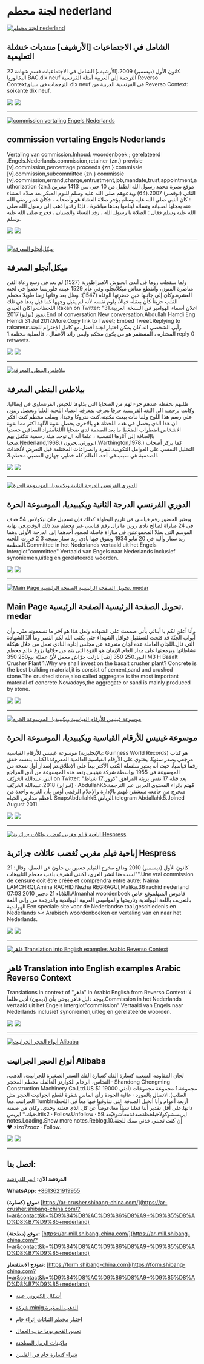 # لجنة محطم nederland

<a href="https://swt.shibang-china.com/?l=ar&img&k=%D9%84%D8%AC%D9%86%D8%A9+%D9%85%D8%AD%D8%B7%D9%85+nederland" target="_blank">![لجنة محطم nederland](http://static.shibang-china.com/all-800x300/892.jpg)</a>

## الشامل في الاجتماعيات [الأرشيف] منتديات خنشلة التعليمية
22 كانون الأول (ديسمبر) 2009.[الأرشيف] الشامل في الاجتماعيات قسم شهادة البكالوريا BAC.dix neuf الترجمة إلى العربية أمثلة الفرنسية Reverso Contextالترجمات في سياق dix neuf في الفرنسية العربية من Reverso Context: soixante dix neuf.


<a href="https://whatsapp.shibangsoft.com/WhatsApp.php" target="_blank" title="WhatsApp">![](http://static.shibang-china.com/icon/whatsapp.png)</a> <a href="https://swt.shibang-china.com/?l=ar&icon&k=%D9%84%D8%AC%D9%86%D8%A9+%D9%85%D8%AD%D8%B7%D9%85+nederland" target="_blank">![](http://static.shibang-china.com/icon/chat-ar.png)</a>

---

<a href="https://swt.shibang-china.com/?l=ar&img&k=%D9%84%D8%AC%D9%86%D8%A9+%D9%85%D8%AD%D8%B7%D9%85+nederland" target="_blank">![commission vertaling Engels Nederlands](http://static.shibang-china.com/all-800x300/1507.jpg)</a>

## commission vertaling Engels Nederlands
Vertaling van commission.Inhoud: woordenboek ; gerelateerd .Engels.Nederlands.commission,retainer {zn.} provisie [v].commission,percentage,proceeds {zn.} commissie [v].commission,subcommittee {zn.} commissie [v].commission,errand,charge,entrustment,job,mandate,trust,appointment,authorization {zn.}.موقع نصرة محمد رسول الله الطفل من 10 حتى سن 1413 تشرين الثاني (نوفمبر) 2007.(64) ويدعوهم صلى الله عليه وسلم للنوم المبكر بعد صلاة العشاء : كان النبي صلى الله عليه وسلم يؤخر صلاة العشاء هو وأصحابه ، فكان عمر رضي الله عنه يعجلها لصبيانه ونسائه ليناموا بعدها مباشرة ، فإذا رقدوا ذهب إلى رسول الله صلى الله عليه وسلم فقال : الصلاة يا رسول الله ، رقد النساء والصبيان ، فخرج صلى الله عليه وسلم.


<a href="https://whatsapp.shibangsoft.com/WhatsApp.php" target="_blank" title="WhatsApp">![](http://static.shibang-china.com/icon/whatsapp.png)</a> <a href="https://swt.shibang-china.com/?l=ar&icon&k=%D9%84%D8%AC%D9%86%D8%A9+%D9%85%D8%AD%D8%B7%D9%85+nederland" target="_blank">![](http://static.shibang-china.com/icon/chat-ar.png)</a>

---

<a href="https://swt.shibang-china.com/?l=ar&img&k=%D9%84%D8%AC%D9%86%D8%A9+%D9%85%D8%AD%D8%B7%D9%85+nederland" target="_blank">![ميكل‌أنجلو المعرفة](http://static.shibang-china.com/all-800x300/406.jpg)</a>

## ميكل‌أنجلو المعرفة
ولما سقطت روما في أيدي الجيوش الامبراطورية (1527) لم يعد في وسع رعاة الفن مناصرة الفنون، وانقطع معاش ميكلانجلو، وفي عام 1529 عينته فلورنسا عضواً في لجنة العشرة.وكان إلى جانبها حين حضرتها الوفاة (1547)؛ وظل بعد وفاتها زمنا طويلا محطم القلب حزيناً كأن بعقله خيالاً، يلوم نفسه لأنه لم يقبل وجهها كما قبل يدها في تلك اللحظات.راكان العيدي Rakan on Twitter: &quot;اعلان أسماء الهوامير في النسخة العربية.31 تموز (يوليو) 2017.End of conversation.New conversation.Abdullah Hamdi Eng Hemdi 31 Jul 2017.More.Copy link to Tweet; Embed Tweet.Replying to rakaneur.رأيي الشخصي انه كان يمكن اختيار لجنة أفضل.مع كامل الإحترام للجنة المختارة ، المستثمر هو من يكون محكم وليس رائد الأعمال ، فالعقلية مختلفة.1 reply 0 retweets.


<a href="https://whatsapp.shibangsoft.com/WhatsApp.php" target="_blank" title="WhatsApp">![](http://static.shibang-china.com/icon/whatsapp.png)</a> <a href="https://swt.shibang-china.com/?l=ar&icon&k=%D9%84%D8%AC%D9%86%D8%A9+%D9%85%D8%AD%D8%B7%D9%85+nederland" target="_blank">![](http://static.shibang-china.com/icon/chat-ar.png)</a>

---

<a href="https://swt.shibang-china.com/?l=ar&img&k=%D9%84%D8%AC%D9%86%D8%A9+%D9%85%D8%AD%D8%B7%D9%85+nederland" target="_blank">![بيلاطس البنطي المعرفة](http://static.shibang-china.com/all-800x300/319.jpg)</a>

## بيلاطس البنطي المعرفة
.طلبهم بحفظه عندهم جزء لهم من الضحايا التي بذلوها للجيش الفرنساوي في إيطاليا وكانت ترجمته الي اللغة الفرنسية حرفا بحرف بمعرفة اعضاء اللجنة العليا ويحصل رينون علي رسم هذا اللوح ولما مات بيعت مكتبته.كنت متروكا وحيدا، وبقلب محطم كنت افكر ان هذا الذي يحصل في هذه اللحظة هو بالاحرى يحصل بقوة الآلهة اكثر مما بقوة الاشخاص.اضطراب الضغط ما بعد الصدمة لدى ضحايا األلغامفراد المعاقين جسديا باإلضافة إلى آثارها النفسية ، علما أنه ال توجد هيئة رسمية تتكفل بهم صحيا.Nederland,1968.) وورثي.نجرون.(.Warthington,1978.) كما يركز أصحاب التحليل النفسي على العوامل التكوينية.للفرد والصراعات المختلفة قبل التعرض لألحداث الصدمية هي سبب.في أحد، العالم كله خطير، جهازي العصبي محطم.3.


<a href="https://whatsapp.shibangsoft.com/WhatsApp.php" target="_blank" title="WhatsApp">![](http://static.shibang-china.com/icon/whatsapp.png)</a> <a href="https://swt.shibang-china.com/?l=ar&icon&k=%D9%84%D8%AC%D9%86%D8%A9+%D9%85%D8%AD%D8%B7%D9%85+nederland" target="_blank">![](http://static.shibang-china.com/icon/chat-ar.png)</a>

---

<a href="https://swt.shibang-china.com/?l=ar&img&k=%D9%84%D8%AC%D9%86%D8%A9+%D9%85%D8%AD%D8%B7%D9%85+nederland" target="_blank">![الدوري الفرنسي الدرجة الثانية ويكيبيديا، الموسوعة الحرة](http://static.shibang-china.com/all-800x300/1351.jpg)</a>

## الدوري الفرنسي الدرجة الثانية ويكيبيديا، الموسوعة الحرة
ويعتبر الحضور رقم قياسي في تاريخ البطولة كذلك فإن تسجيل جان نيكولاس 54 هدف في 24 مباراة لصالح نادي روين ما زال رقم قياسي غير محطم منذ ذلك الوقت.في نهاية الموسم التي بطلا المجموعتين في مباراة فاصلة لصعود أحدهما إلى الدرجة الأولى وهما ريد ستار وأليه في 20 مايو 1934 وتفوق فيها نادي ريد ستار بنتيجة 3 2.قررت اللجنة المنظمة.Committee in het Nederlands vertaald uit het Engels Interglot&quot;committee&quot; Vertaald van Engels naar Nederlands inclusief synoniemen,uitleg en gerelateerde woorden.


<a href="https://whatsapp.shibangsoft.com/WhatsApp.php" target="_blank" title="WhatsApp">![](http://static.shibang-china.com/icon/whatsapp.png)</a> <a href="https://swt.shibang-china.com/?l=ar&icon&k=%D9%84%D8%AC%D9%86%D8%A9+%D9%85%D8%AD%D8%B7%D9%85+nederland" target="_blank">![](http://static.shibang-china.com/icon/chat-ar.png)</a>

---

<a href="https://swt.shibang-china.com/?l=ar&img&k=%D9%84%D8%AC%D9%86%D8%A9+%D9%85%D8%AD%D8%B7%D9%85+nederland" target="_blank">![Main Page تحويل الصفحة الرئيسية الصفحة الرئيسية. medar](http://static.shibang-china.com/all-800x300/217.jpg)</a>

## Main Page تحويل الصفحة الرئيسية الصفحة الرئيسية. medar
وأنا أعلن لكم يا أبنائي بأني صممت على الشهادة ولعل هذا هو آخر ما تسمعونه منّي، وأن أبواب الجنّة قد فتحت لتستقبل قوافل الشهداء حتى يكتب الله لكم النصر وما ألذّ الشهادة التي قال.اللجان العاملة عدة لجان متفرعة عن مجلس إدارة النادي تعمل من خلال هيكلة نشاطاتها وبرمجتها على مدار العام.الإيمان هو القوة التي يتم من خلالها بزوغ عالم محطم النور.250 350 [تف] بازلت جرّاش معمل لأنّ عمليّة بيع250 350 M3 H Basalt Crusher Plant 1.Why we shall invest on the basalt crusher plant? Concrete is the best building material,it is consist of cement,sand and crushed stone.The crushed stone,also called aggregate is the most important material of concrete.Nowadays,the aggregate or sand is mainly produced by stone.


<a href="https://whatsapp.shibangsoft.com/WhatsApp.php" target="_blank" title="WhatsApp">![](http://static.shibang-china.com/icon/whatsapp.png)</a> <a href="https://swt.shibang-china.com/?l=ar&icon&k=%D9%84%D8%AC%D9%86%D8%A9+%D9%85%D8%AD%D8%B7%D9%85+nederland" target="_blank">![](http://static.shibang-china.com/icon/chat-ar.png)</a>

---

<a href="https://swt.shibang-china.com/?l=ar&img&k=%D9%84%D8%AC%D9%86%D8%A9+%D9%85%D8%AD%D8%B7%D9%85+nederland" target="_blank">![موسوعة غينيس للأرقام القياسية ويكيبيديا، الموسوعة الحرة](http://static.shibang-china.com/all-800x300/410.jpg)</a>

## موسوعة غينيس للأرقام القياسية ويكيبيديا، الموسوعة الحرة
موسوعة غينيس للأرقام القياسية (بالإنجليزية: Guinness World Records) هو كتاب مرجعي يصدر سنويًا، يحتوي على الأرقام القياسية العالمية المعروفة.الكتاب بنفسه حقق رقماً قياسياً، حيث أنه يعتبر سلسلة الكتب الأكثر بيعاً على الإطلاق.تم إصدار أول نسخة من الموسوعة في 1955 بواسطة شركة غينيس.وتعد هذه الموسوعة من أدق المراجع التي.عـبدالله الخريّف on Twitter: &quot;بعد قتله 17 نفس بريئة المراهق &quot;كروز.17 شباط (فبراير) 2018.عـبدالله الخريّف &middot; AbdullahK5.مُهتم بإثراء المحتوى العربي عبر الترجمة متخرج من جامعة ميتشقن مُهتم بالإدارة والإعلام الرقمي أؤمن بأن الغربة واحدة من أعظم مدارس الحياة. Snap:Abdullahk5.الرياض.telegram Abdallahk5.Joined August 2011.


<a href="https://whatsapp.shibangsoft.com/WhatsApp.php" target="_blank" title="WhatsApp">![](http://static.shibang-china.com/icon/whatsapp.png)</a> <a href="https://swt.shibang-china.com/?l=ar&icon&k=%D9%84%D8%AC%D9%86%D8%A9+%D9%85%D8%AD%D8%B7%D9%85+nederland" target="_blank">![](http://static.shibang-china.com/icon/chat-ar.png)</a>

---

<a href="https://swt.shibang-china.com/?l=ar&img&k=%D9%84%D8%AC%D9%86%D8%A9+%D9%85%D8%AD%D8%B7%D9%85+nederland" target="_blank">![إباحية فيلم مغربي تُغضب عائلات جزائرية Hespress](http://static.shibang-china.com/all-800x300/846.jpg)</a>

## إباحية فيلم مغربي تُغضب عائلات جزائرية Hespress
21 كانون الأول (ديسمبر) 2010.ودافع مخرج الفيلم حسين بن جلون عن العمل، وقال: &quot;لست هنا لنشر العري، لكنني أتشرف بلقب محطم التابوهات&quot;.Une vrai commission de censure doit être créée et comprendra entre autre: Naima LAMCHRQI,Amina RACHID,Nezha REGRAGUI,Malika.36 rachid nederland الثلاثاء 21 دجنبر 2010 07:03.Almanhal woordenboek قاموس المنهلموقع خاص بالتعريف باللغة الهولندية وتاريخها والقواميس العربية الهولندية والترجمة من وإلى اللغة الهولندية Een speciale site voor de Nederlandse taal,geschiedenis en Nederlands &gt;&lt; Arabisch woordenboeken en vertaling van en naar het Nederlands.


<a href="https://whatsapp.shibangsoft.com/WhatsApp.php" target="_blank" title="WhatsApp">![](http://static.shibang-china.com/icon/whatsapp.png)</a> <a href="https://swt.shibang-china.com/?l=ar&icon&k=%D9%84%D8%AC%D9%86%D8%A9+%D9%85%D8%AD%D8%B7%D9%85+nederland" target="_blank">![](http://static.shibang-china.com/icon/chat-ar.png)</a>

---

<a href="https://swt.shibang-china.com/?l=ar&img&k=%D9%84%D8%AC%D9%86%D8%A9+%D9%85%D8%AD%D8%B7%D9%85+nederland" target="_blank">![قاهر Translation into English examples Arabic Reverso Context](http://static.shibang-china.com/all-800x300/1514.jpg)</a>

## قاهر Translation into English examples Arabic Reverso Context
Translations in context of &quot;قاهر&quot; in Arabic English from Reverso Context: لا يوجد دليل قاهر يوحي بأن (ديمون) أدين ظلماً.Commission in het Nederlands vertaald uit het Engels Interglot&quot;commission&quot; Vertaald van Engels naar Nederlands inclusief synoniemen,uitleg en gerelateerde woorden.


<a href="https://whatsapp.shibangsoft.com/WhatsApp.php" target="_blank" title="WhatsApp">![](http://static.shibang-china.com/icon/whatsapp.png)</a> <a href="https://swt.shibang-china.com/?l=ar&icon&k=%D9%84%D8%AC%D9%86%D8%A9+%D9%85%D8%AD%D8%B7%D9%85+nederland" target="_blank">![](http://static.shibang-china.com/icon/chat-ar.png)</a>

---

<a href="https://swt.shibang-china.com/?l=ar&img&k=%D9%84%D8%AC%D9%86%D8%A9+%D9%85%D8%AD%D8%B7%D9%85+nederland" target="_blank">![أنواع الحجر الجرانيت Alibaba](http://static.shibang-china.com/all-800x300/1352.jpg)</a>

## أنواع الحجر الجرانيت Alibaba
لجان المقاومة الشعبية كسارة الفك كسارة الفك السعر الصغيرة للجرانيت، الذهب، النحاس، الرخام الكوارتز آلةالفك محطم المحجر &middot; Shandong Chengming Construction Machinery Co.Ltd.US $1 19000 مجموعة.1 مجموعة مجموعات (أدني الطلب).الاتصال بالمورد &middot; عالية الجودة رأى الماس شفرة لقطع الجرانيت الحجر مثل الجرانيت.معاً Tumblrأربعة أعوام وأنا أتخيل الصدفة التي نتذوقها فيها معاً في اللحظة ذاتها.على أقل تقدير أننا فعلنا شيئاً معا.عوضاً عن كل الذي فعلته وحدي، وكان من ضمنه حبك.* ايريس.iriis2 &middot; Follow.Unfollow &middot; ايريسشوكولاحبلحظةصدفةمعاًشوقبُعد.59 notes.Loading.Show more notes.Reblog.10.إن كنت تحبني.خذني معك للجنة ❤.zizo7zooz &middot; Follow.


<a href="https://whatsapp.shibangsoft.com/WhatsApp.php" target="_blank" title="WhatsApp">![](http://static.shibang-china.com/icon/whatsapp.png)</a> <a href="https://swt.shibang-china.com/?l=ar&icon&k=%D9%84%D8%AC%D9%86%D8%A9+%D9%85%D8%AD%D8%B7%D9%85+nederland" target="_blank">![](http://static.shibang-china.com/icon/chat-ar.png)</a>

---
## اتصل بنا:

**الدردشة الآن:** [انقر للدردشة](https://swt.shibang-china.com?l=ar&contact&k=%D9%84%D8%AC%D9%86%D8%A9+%D9%85%D8%AD%D8%B7%D9%85+nederland)

**WhatsApp:**  [+8613621919955](https://whatsapp.shibangsoft.com/WhatsApp.php)

**موقع (كسارة):** [https://ar-crusher.shibang-china.com/](https://ar-crusher.shibang-china.com/?l=ar&contact&k=%D9%84%D8%AC%D9%86%D8%A9+%D9%85%D8%AD%D8%B7%D9%85+nederland)

**موقع (مطحنة):** [https://ar-mill.shibang-china.com/](https://ar-mill.shibang-china.com/?l=ar&contact&k=%D9%84%D8%AC%D9%86%D8%A9+%D9%85%D8%AD%D8%B7%D9%85+nederland)

**نموذج الاستفسار:** [https://form.shibang-china.com](https://form.shibang-china.com?l=ar&contact&k=%D9%84%D8%AC%D9%86%D8%A9+%D9%85%D8%AD%D8%B7%D9%85+nederland)

* [أشكال إلكتروني عينة](../27/%D8%A3%D8%B4%D9%83%D8%A7%D9%84%20%D8%A5%D9%84%D9%83%D8%AA%D8%B1%D9%88%D9%86%D9%8A%20%D8%B9%D9%8A%D9%86%D8%A9.md)

* [شركة minig الذهب الصغيرة](../28/%D8%B4%D8%B1%D9%83%D8%A9%20minig%20%D8%A7%D9%84%D8%B0%D9%87%D8%A8%20%D8%A7%D9%84%D8%B5%D8%BA%D9%8A%D8%B1%D8%A9.md)

* [اختيار محطم النباتات إثراء خام](../26/%D8%A7%D8%AE%D8%AA%D9%8A%D8%A7%D8%B1%20%D9%85%D8%AD%D8%B7%D9%85%20%D8%A7%D9%84%D9%86%D8%A8%D8%A7%D8%AA%D8%A7%D8%AA%20%D8%A5%D8%AB%D8%B1%D8%A7%D8%A1%20%D8%AE%D8%A7%D9%85.md)

* [تعدين الفحم بوما حزب العمال](../29/%D8%AA%D8%B9%D8%AF%D9%8A%D9%86%20%D8%A7%D9%84%D9%81%D8%AD%D9%85%20%D8%A8%D9%88%D9%85%D8%A7%20%D8%AD%D8%B2%D8%A8%20%D8%A7%D9%84%D8%B9%D9%85%D8%A7%D9%84.md)

* [ماكينات الرمل المطحنة](../29/%D9%85%D8%A7%D9%83%D9%8A%D9%86%D8%A7%D8%AA%20%D8%A7%D9%84%D8%B1%D9%85%D9%84%20%D8%A7%D9%84%D9%85%D8%B7%D8%AD%D9%86%D8%A9.md)

* [شراء كسارة خام في الفلبين](../27/%D8%B4%D8%B1%D8%A7%D8%A1%20%D9%83%D8%B3%D8%A7%D8%B1%D8%A9%20%D8%AE%D8%A7%D9%85%20%D9%81%D9%8A%20%D8%A7%D9%84%D9%81%D9%84%D8%A8%D9%8A%D9%86.md)